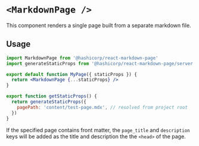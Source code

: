 # `<MarkdownPage />`

This component renders a single page built from a separate markdown file.

## Usage

```jsx
import MarkdownPage from '@hashicorp/react-markdown-page'
import generateStaticProps from '@hashicorp/react-markdown-page/server'

export default function MyPage({ staticProps }) {
  return <MarkdownPage {...staticProps} />
}

export function getStaticProps() {
  return generateStaticProps({
    pagePath: 'content/test-page.mdx', // resolved from project root
  })
}
```

If the specified page contains front matter, the `page_title` and `description` keys will be added as the title and description the the `<head>` of the page.
